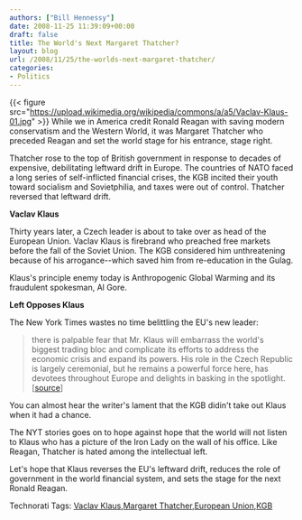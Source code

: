 ```yaml
---
authors: ["Bill Hennessy"]
date: 2008-11-25 11:39:09+00:00
draft: false
title: The World's Next Margaret Thatcher?
layout: blog
url: /2008/11/25/the-worlds-next-margaret-thatcher/
categories:
- Politics
---
```


{{< figure src="https://upload.wikimedia.org/wikipedia/commons/a/a5/Vaclav-Klaus-01.jpg" >}}
While we in America credit Ronald Reagan with saving modern conservatism and the Western World, it was Margaret Thatcher who preceded Reagan and set the world stage for his entrance, stage right.

 

Thatcher rose to the top of British government in response to decades of expensive, debilitating leftward drift in Europe. The countries of NATO faced a long series of self-inflicted financial crises, the KGB incited their youth toward socialism and Sovietphilia, and taxes were out of control. Thatcher reversed that leftward drift.

 

**Vaclav Klaus**

 

Thirty years later, a Czech leader is about to take over as head of the European Union. Vaclav Klaus is firebrand who preached free markets before the fall of the Soviet Union. The KGB considered him unthreatening because of his arrogance--which saved him from re-education in the Gulag.

 

Klaus's principle enemy today is Anthropogenic Global Warming and its fraudulent spokesman, Al Gore.

 

**Left Opposes Klaus**

 

The New York Times wastes no time belittling the EU's new leader:

 

>   
> 
> there is palpable fear that Mr. Klaus will embarrass the world's biggest trading bloc and complicate its efforts to address the economic crisis and expand its powers. His role in the Czech Republic is largely ceremonial, but he remains a powerful force here, has devotees throughout Europe and delights in basking in the spotlight. [[source](https://www.nytimes.com/2008/11/25/world/europe/25klaus.html?_r=1&oref=slogin)]
> 
> 

 

You can almost hear the writer's lament that the KGB didin't take out Klaus when it had a chance.

 

The NYT stories goes on to hope against hope that the world will not listen to Klaus who has a picture of the Iron Lady on the wall of his office. Like Reagan, Thatcher is hated among the intellectual left.

 

Let's hope that Klaus reverses the EU's leftward drift, reduces the role of government in the world financial system, and sets the stage for the next Ronald Reagan.

 

Technorati Tags: [Vaclav Klaus](https://technorati.com/tags/Vaclav%20Klaus),[Margaret Thatcher](https://technorati.com/tags/Margaret%20Thatcher),[European Union](https://technorati.com/tags/European%20Union),[KGB](https://technorati.com/tags/KGB)
